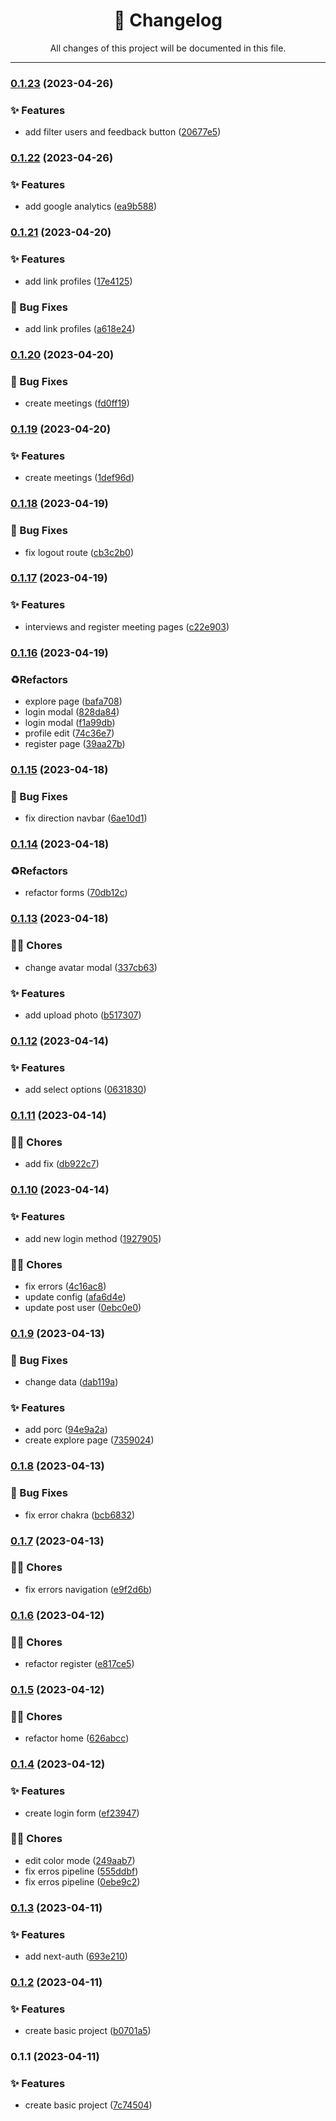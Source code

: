 <div align="center"><h1>📝 Changelog</h1><p>All changes of this project will be documented in this file.</p></div>

---

### [0.1.23](https://github.com/fedeloterstein/hostmate/compare/v0.1.22...v0.1.23) (2023-04-26)


### ✨ Features

* add filter users and feedback button ([20677e5](https://github.com/fedeloterstein/hostmate/commit/20677e5a66509e2d3cd1a8a05c69a5610480afbe))

### [0.1.22](https://github.com/fedeloterstein/hostmate/compare/v0.1.21...v0.1.22) (2023-04-26)


### ✨ Features

* add google analytics ([ea9b588](https://github.com/fedeloterstein/hostmate/commit/ea9b588583dce236f7228a52a8e35eff4f64314d))

### [0.1.21](https://github.com/fedeloterstein/hostmate/compare/v0.1.20...v0.1.21) (2023-04-20)


### ✨ Features

* add link profiles ([17e4125](https://github.com/fedeloterstein/hostmate/commit/17e412564f15da3457836db08449210487bbde11))


### 🐛 Bug Fixes

* add link profiles ([a618e24](https://github.com/fedeloterstein/hostmate/commit/a618e24cb90ec6806f64b74ac11e744cb8bfd423))

### [0.1.20](https://github.com/fedeloterstein/hostmate/compare/v0.1.19...v0.1.20) (2023-04-20)


### 🐛 Bug Fixes

* create meetings ([fd0ff19](https://github.com/fedeloterstein/hostmate/commit/fd0ff196ca37deef96889696ea5332516c52bb14))

### [0.1.19](https://github.com/fedeloterstein/hostmate/compare/v0.1.18...v0.1.19) (2023-04-20)


### ✨ Features

* create meetings ([1def96d](https://github.com/fedeloterstein/hostmate/commit/1def96d59f1953d0ab61186009fe3fb400a5c86d))

### [0.1.18](https://github.com/fedeloterstein/hostmate/compare/v0.1.17...v0.1.18) (2023-04-19)


### 🐛 Bug Fixes

* fix logout route ([cb3c2b0](https://github.com/fedeloterstein/hostmate/commit/cb3c2b005656b2019ab0cd14913084ff8b85deba))

### [0.1.17](https://github.com/fedeloterstein/hostmate/compare/v0.1.16...v0.1.17) (2023-04-19)


### ✨ Features

* interviews and register meeting pages ([c22e903](https://github.com/fedeloterstein/hostmate/commit/c22e903cea6baa2274d2bede694f068700fc131c))

### [0.1.16](https://github.com/fedeloterstein/hostmate/compare/v0.1.15...v0.1.16) (2023-04-19)


### ♻️Refactors

* explore page ([bafa708](https://github.com/fedeloterstein/hostmate/commit/bafa708f4bab9a2b40ef8855d45160dc4e43b84c))
* login modal ([828da84](https://github.com/fedeloterstein/hostmate/commit/828da84cacc3940b05ff1f3f1cab9f3d4ec5c0e1))
* login modal ([f1a99db](https://github.com/fedeloterstein/hostmate/commit/f1a99db44f149b912794bdd36916bd57d2aadb37))
* profile edit ([74c36e7](https://github.com/fedeloterstein/hostmate/commit/74c36e78079f03da6d1ad6f63dee0c5ce769b0cc))
* register page ([39aa27b](https://github.com/fedeloterstein/hostmate/commit/39aa27b79b18c465a4bc578109f221811fe73a86))

### [0.1.15](https://github.com/fedeloterstein/hostmate/compare/v0.1.14...v0.1.15) (2023-04-18)


### 🐛 Bug Fixes

* fix direction navbar ([6ae10d1](https://github.com/fedeloterstein/hostmate/commit/6ae10d13d41918333ae65bb4554989fdd1c57486))

### [0.1.14](https://github.com/fedeloterstein/hostmate/compare/v0.1.13...v0.1.14) (2023-04-18)


### ♻️Refactors

* refactor forms ([70db12c](https://github.com/fedeloterstein/hostmate/commit/70db12c8b5dc61e803885fe21d2f236c0d7d8b91))

### [0.1.13](https://github.com/fedeloterstein/hostmate/compare/v0.1.12...v0.1.13) (2023-04-18)


### 👨‍💻 Chores

* change avatar modal ([337cb63](https://github.com/fedeloterstein/hostmate/commit/337cb63b1f2cc36c9926e112ce6967ce0b9d40c0))


### ✨ Features

* add upload photo ([b517307](https://github.com/fedeloterstein/hostmate/commit/b517307ef1d743d4af9c1f7d00bf958587629aa5))

### [0.1.12](https://github.com/fedeloterstein/hostmate/compare/v0.1.11...v0.1.12) (2023-04-14)


### ✨ Features

* add select options ([0631830](https://github.com/fedeloterstein/hostmate/commit/0631830efe50e1acf916c301b2b77e26c43f8000))

### [0.1.11](https://github.com/fedeloterstein/hostmate/compare/v0.1.10...v0.1.11) (2023-04-14)


### 👨‍💻 Chores

* add fix ([db922c7](https://github.com/fedeloterstein/hostmate/commit/db922c723be50f116b9a9f76c916a4cfb2dfbedf))

### [0.1.10](https://github.com/fedeloterstein/hostmate/compare/v0.1.9...v0.1.10) (2023-04-14)


### ✨ Features

* add new login method ([1927905](https://github.com/fedeloterstein/hostmate/commit/19279054d7b1f9a34ce0d63cfbbfd354a399e345))


### 👨‍💻 Chores

* fix errors ([4c16ac8](https://github.com/fedeloterstein/hostmate/commit/4c16ac820dc17d61db71dae613b5c975930d5168))
* update config ([afa6d4e](https://github.com/fedeloterstein/hostmate/commit/afa6d4ec1a05b6a04cfffb5ce3a29f4c20001bd7))
* update post user ([0ebc0e0](https://github.com/fedeloterstein/hostmate/commit/0ebc0e056617f4bbbbb4091dbf5a85d76fe46743))

### [0.1.9](https://github.com/fedeloterstein/hostmate/compare/v0.1.8...v0.1.9) (2023-04-13)


### 🐛 Bug Fixes

* change data ([dab119a](https://github.com/fedeloterstein/hostmate/commit/dab119abb7142e6368b414e043f50ac391f41065))


### ✨ Features

* add porc ([94e9a2a](https://github.com/fedeloterstein/hostmate/commit/94e9a2a1a268c315b39f778c3e5f65c63d6ecaff))
* create explore page ([7359024](https://github.com/fedeloterstein/hostmate/commit/73590249942ecd26bd3f5142366d77d216fa3458))

### [0.1.8](https://github.com/fedeloterstein/hostmate/compare/v0.1.7...v0.1.8) (2023-04-13)


### 🐛 Bug Fixes

* fix error chakra ([bcb6832](https://github.com/fedeloterstein/hostmate/commit/bcb6832f17bfc88ba47ac6b99407f3c6c28a758e))

### [0.1.7](https://github.com/fedeloterstein/hostmate/compare/v0.1.6...v0.1.7) (2023-04-13)


### 👨‍💻 Chores

* fix errors navigation ([e9f2d6b](https://github.com/fedeloterstein/hostmate/commit/e9f2d6b91a0a9bb64742902284cef9d9534e8b71))

### [0.1.6](https://github.com/fedeloterstein/hostmate/compare/v0.1.5...v0.1.6) (2023-04-12)


### 👨‍💻 Chores

* refactor register ([e817ce5](https://github.com/fedeloterstein/hostmate/commit/e817ce5c55b342604e32b066be9488421a407bf2))

### [0.1.5](https://github.com/fedeloterstein/hostmate/compare/v0.1.4...v0.1.5) (2023-04-12)


### 👨‍💻 Chores

* refactor home ([626abcc](https://github.com/fedeloterstein/hostmate/commit/626abcc73428cd0a9dbcffec3d1daddf502ecb9f))

### [0.1.4](https://github.com/fedeloterstein/hostmate/compare/v0.1.3...v0.1.4) (2023-04-12)


### ✨ Features

* create login form ([ef23947](https://github.com/fedeloterstein/hostmate/commit/ef23947d733caf0eccfd0fc45c1b1911e39b54f2))


### 👨‍💻 Chores

* edit color mode ([249aab7](https://github.com/fedeloterstein/hostmate/commit/249aab7a0440b1ab3242aef25b4db479aabc4b9a))
* fix erros pipeline ([555ddbf](https://github.com/fedeloterstein/hostmate/commit/555ddbf495cea0c3436291abe87e9abe2e7cac32))
* fix erros pipeline ([0ebe9c2](https://github.com/fedeloterstein/hostmate/commit/0ebe9c2f411c9d5afb3f9e737048e3f5e098e3ed))

### [0.1.3](https://github.com/fedeloterstein/hostmate/compare/v0.1.2...v0.1.3) (2023-04-11)


### ✨ Features

* add next-auth ([693e210](https://github.com/fedeloterstein/hostmate/commit/693e2104a8db9aaccec321d6b80eaa3927dc9947))

### [0.1.2](https://github.com/fedeloterstein/hostmate/compare/v0.1.1...v0.1.2) (2023-04-11)


### ✨ Features

* create basic project ([b0701a5](https://github.com/fedeloterstein/hostmate/commit/b0701a50a4ae2f68f7359270b47b5fe9045abda4))

### 0.1.1 (2023-04-11)


### ✨ Features

* create basic project ([7c74504](https://github.com/fedeloterstein/hostmate/commit/7c7450458e680e5fa962d27d40b25f69ddc4f992))
